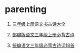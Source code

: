 # parenting

1. [三年级上册语文书古诗大全](https://www.slkj.org/a/xiaoxue31.html)

2. [部编版语文三年级上册必背古诗](https://www.sohu.com/a/418612312_120261798)
3. [统编语文三年级必背古诗词18首](https://www.sohu.com/a/475845712_121124024)
